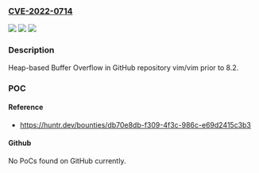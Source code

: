 ### [CVE-2022-0714](https://cve.mitre.org/cgi-bin/cvename.cgi?name=CVE-2022-0714)
![](https://img.shields.io/static/v1?label=Product&message=vim%2Fvim&color=blue)
![](https://img.shields.io/static/v1?label=Version&message=%3C%208.2%20&color=brighgreen)
![](https://img.shields.io/static/v1?label=Vulnerability&message=CWE-122%20Heap-based%20Buffer%20Overflow&color=brighgreen)

### Description

Heap-based Buffer Overflow in GitHub repository vim/vim prior to 8.2.

### POC

#### Reference
- https://huntr.dev/bounties/db70e8db-f309-4f3c-986c-e69d2415c3b3

#### Github
No PoCs found on GitHub currently.

